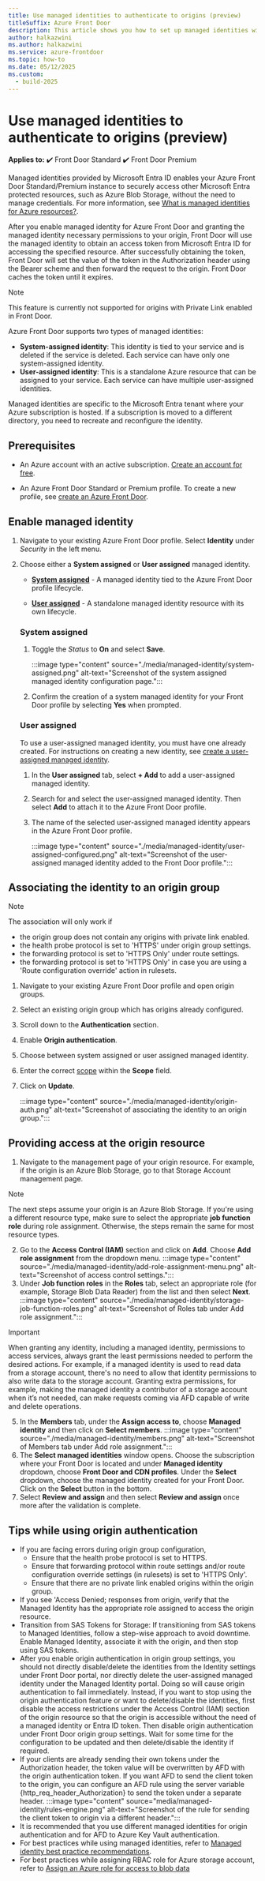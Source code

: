 ```yaml
---
title: Use managed identities to authenticate to origins (preview)
titleSuffix: Azure Front Door
description: This article shows you how to set up managed identities with Azure Front Door to authenticate to origins.
author: halkazwini
ms.author: halkazwini
ms.service: azure-frontdoor
ms.topic: how-to
ms.date: 05/12/2025
ms.custom:
  - build-2025
---
```


# Use managed identities to authenticate to origins (preview)

**Applies to:** :heavy_check_mark: Front Door Standard :heavy_check_mark: Front Door Premium

Managed identities provided by Microsoft Entra ID enables your Azure Front Door Standard/Premium instance to securely access other Microsoft Entra protected resources, such as Azure Blob Storage, without the need to manage credentials. For more information, see [What is  managed identities for Azure resources?](/entra/identity/managed-identities-azure-resources/overview.md).

After you enable managed identity for Azure Front Door and granting the managed identity necessary permissions to your origin, Front Door will use the managed identity to obtain an access token from Microsoft Entra ID for accessing the specified resource. After successfully obtaining the token, Front Door will set the value of the token in the Authorization header using the Bearer scheme and then forward the request to the origin. Front Door caches the token until it expires. 

> [!Note]
> This feature is currently not supported for origins with Private Link enabled in Front Door.

Azure Front Door supports two types of managed identities:

* **System-assigned identity**: This identity is tied to your service and is deleted if the service is deleted. Each service can have only one system-assigned identity.
* **User-assigned identity**: This is a standalone Azure resource that can be assigned to your service. Each service can have multiple user-assigned identities.

Managed identities are specific to the Microsoft Entra tenant where your Azure subscription is hosted. If a subscription is moved to a different directory, you need to recreate and reconfigure the identity.

## Prerequisites

* An Azure account with an active subscription. [Create an account for free](https://azure.microsoft.com/pricing/purchase-options/azure-account?cid=msft_learn).

* An Azure Front Door Standard or Premium profile. To create a new profile, see [create an Azure Front Door](create-front-door-portal.md).

## Enable managed identity

1. Navigate to your existing Azure Front Door profile. Select **Identity** under *Security* in the left menu.

1. Choose either a **System assigned** or **User assigned** managed identity.

    * **[System assigned](#system-assigned)** - A managed identity tied to the Azure Front Door profile lifecycle.
    
    * **[User assigned](#user-assigned)** - A standalone managed identity resource with its own lifecycle.

    ### System assigned
    
    1. Toggle the *Status* to **On** and select **Save**.
    
        :::image type="content" source="./media/managed-identity/system-assigned.png" alt-text="Screenshot of the system assigned managed identity configuration page.":::
    
    1. Confirm the creation of a system managed identity for your Front Door profile by selecting **Yes** when prompted.
    
    ### User assigned

    To use a user-assigned managed identity, you must have one already created. For instructions on creating a new identity, see [create a user-assigned managed identity](../active-directory/managed-identities-azure-resources/how-manage-user-assigned-managed-identities.md).

    1. In the **User assigned** tab, select **+ Add** to add a user-assigned managed identity.

    1. Search for and select the user-assigned managed identity. Then select **Add** to attach it to the Azure Front Door profile.

    1. The name of the selected user-assigned managed identity appears in the Azure Front Door profile.

        :::image type="content" source="./media/managed-identity/user-assigned-configured.png" alt-text="Screenshot of the user-assigned managed identity added to the Front Door profile.":::

## Associating the identity to an origin group

> [!Note]
> The association will only work if
> * the origin group does not contain any origins with private link enabled.
> * the health probe protocol is set to 'HTTPS' under origin group settings.
> * the forwarding protocol is set to 'HTTPS Only' under route settings.
> * the forwarding protocol is set to 'HTTPS Only' in case you are using a 'Route configuration override' action in rulesets.

1.	Navigate to your existing Azure Front Door profile and open origin groups.
2.	Select an existing origin group which has origins already configured.
3.	Scroll down to the **Authentication** section.
4.	Enable **Origin authentication**.
5.	Choose between system assigned or user assigned managed identity.
6.	Enter the correct [scope](/entra/identity-platform/scopes-oidc) within the **Scope** field.
7.	Click on **Update**.

    :::image type="content" source="./media/managed-identity/origin-auth.png" alt-text="Screenshot of associating the identity to an origin group.":::

## Providing access at the origin resource
1.	Navigate to the management page of your origin resource. For example, if the origin is an Azure Blob Storage, go to that Storage Account management page.

> [!Note]
> The next steps assume your origin is an Azure Blob Storage. If you're using a different resource type, make sure to select the appropriate **job function role** during role assignment. Otherwise, the steps remain the same for most resource types.

2. Go to the **Access Control (IAM)** section and click on **Add**. Choose **Add role assignment** from the dropdown menu.
    :::image type="content" source="./media/managed-identity/add-role-assignment-menu.png" alt-text="Screenshot of access control settings.":::
3.	Under **Job function roles** in the **Roles** tab, select an appropriate role (for example, Storage Blob Data Reader) from the list and then select **Next**.
    :::image type="content" source="./media/managed-identity/storage-job-function-roles.png" alt-text="Screenshot of Roles tab under Add role assignment.":::
  	
> [!IMPORTANT]
> When granting any identity, including a managed identity, permissions to access services, always grant the least permissions needed to perform the desired actions. For example, if a managed identity is used to read data from a storage account, there's no need to allow that identity permissions to also write data to the storage account. Granting extra permissions, for example, making the managed identity a contributor of a storage account when it’s not needed, can make requests coming via AFD capable of write and delete operations.

5.	In the **Members** tab, under the **Assign access to**, choose **Managed identity** and then click on **Select members**.
    :::image type="content" source="./media/managed-identity/members.png" alt-text="Screenshot of Members tab under Add role assignment.":::
6. The **Select managed identities** window opens. Choose the subscription where your Front Door is located and under **Managed identity** dropdown, choose **Front Door and CDN profiles**. Under the **Select** dropdown, choose the managed identity created for your Front Door. Click on the **Select** button in the bottom.
7.	Select **Review and assign** and then select **Review and assign** once more after the validation is complete.

## Tips while using origin authentication
* If you are facing errors during origin group configuration,
    * Ensure that the health probe protocol is set to HTTPS.
    * Ensure that forwarding protocol within route settings and/or route configuration override settings (in rulesets) is set to 'HTTPS Only'.
    * Ensure that there are no private link enabled origins within the origin group.
* If you see 'Access Denied; responses from origin, verify that the Managed Identity has the appropriate role assigned to access the origin resource.
* Transition from SAS Tokens for Storage: If transitioning from SAS tokens to Managed Identities, follow a step-wise approach to avoid downtime. Enable Managed Identity, associate it with the origin, and then stop using SAS tokens.
* After you enable origin authentication in origin group settings, you should not directly disable/delete the identities from the Identity settings under Front Door portal, nor directly delete the user-assigned managed identity under the Managed Identity portal. Doing so will cause origin authentication to fail immediately. Instead, if you want to stop using the origin authentication feature or want to delete/disable the identities, first disable the access restrictions under the Access Control (IAM) section of the origin resource so that the origin is accessible without the need of a managed identity or Entra ID token. Then disable origin authentication under Front Door origin group settings. Wait for some time for the configuration to be updated and then delete/disable the identity if required.
* If your clients are already sending their own tokens under the Authorization header, the token value will be overwritten by AFD with the origin authentication token. If you want AFD to send the client token to the origin, you can configure an AFD rule using the server variable {http_req_header_Authorization} to send the token under a separate header.
    :::image type="content" source="media/managed-identity/rules-engine.png" alt-text="Screenshot of the rule for sending the client token to origin via a different header.":::
* It is recommended that you use different managed identities for origin authentication and for AFD to Azure Key Vault authentication.
* For best practices while using managed identities, refer to [Managed identity best practice recommendations](/entra/identity/managed-identities-azure-resources/managed-identity-best-practice-recommendations.md).
* For best practices while assigning RBAC role for Azure storage account, refer to [Assign an Azure role for access to blob data](../storage/blobs/assign-azure-role-data-access.md)
